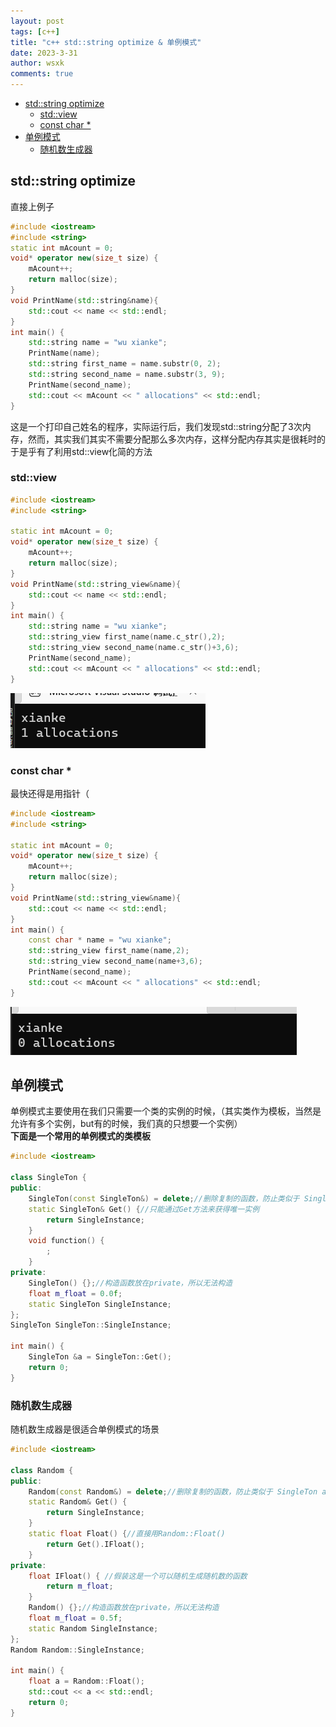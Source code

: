 ```yaml
---
layout: post
tags: [c++]
title: "c++ std::string optimize & 单例模式"
date: 2023-3-31
author: wsxk
comments: true
---
```


- [std::string optimize](#stdstring-optimize)
	- [std::view](#stdview)
	- [const char \*](#const-char-)
- [单例模式](#单例模式)
	- [随机数生成器](#随机数生成器)


## std::string optimize<br>
直接上例子<br>
```c++
#include <iostream>
#include <string>
static int mAcount = 0;
void* operator new(size_t size) {
	mAcount++;
	return malloc(size);
}
void PrintName(std::string&name){ 
	std::cout << name << std::endl;
}
int main() {
	std::string name = "wu xianke"; 
	PrintName(name);
	std::string first_name = name.substr(0, 2);
	std::string second_name = name.substr(3, 9);
	PrintName(second_name);
	std::cout << mAcount << " allocations" << std::endl;
}
```

这是一个打印自己姓名的程序，实际运行后，我们发现std::string分配了3次内存，然而，其实我们其实不需要分配那么多次内存，这样分配内存其实是很耗时的<br>
于是乎有了利用std::view化简的方法<br>
### std::view<br>
```c++
#include <iostream>
#include <string>

static int mAcount = 0;
void* operator new(size_t size) {
	mAcount++;
	return malloc(size);
}
void PrintName(std::string_view&name){ 
	std::cout << name << std::endl;
}
int main() {
	std::string name = "wu xianke"; 
	std::string_view first_name(name.c_str(),2);
	std::string_view second_name(name.c_str()+3,6);
	PrintName(second_name);
	std::cout << mAcount << " allocations" << std::endl;
}
```
![](https://raw.githubusercontent.com/wsxk/wsxk_pictures/main/2023-2-18-reverse/20230331201941.png)

### const char *<br>
最快还得是用指针（<br>
```c++
#include <iostream>
#include <string>

static int mAcount = 0;
void* operator new(size_t size) {
	mAcount++;
	return malloc(size);
}
void PrintName(std::string_view&name){ 
	std::cout << name << std::endl;
}
int main() {
	const char * name = "wu xianke"; 
	std::string_view first_name(name,2);
	std::string_view second_name(name+3,6);
	PrintName(second_name);
	std::cout << mAcount << " allocations" << std::endl;
}
```
![](https://raw.githubusercontent.com/wsxk/wsxk_pictures/main/2023-2-18-reverse/20230331202218.png)


## 单例模式<br>
单例模式主要使用在我们只需要一个类的实例的时候，（其实类作为模板，当然是允许有多个实例，but有的时候，我们真的只想要一个实例）<br>
**下面是一个常用的单例模式的类模板**<br>
```c++
#include <iostream>

class SingleTon {
public:
	SingleTon(const SingleTon&) = delete;//删除复制的函数，防止类似于 SingleTon a = b
	static SingleTon& Get() {//只能通过Get方法来获得唯一实例
		return SingleInstance;
	}
	void function() {
		;
	}
private:
	SingleTon() {};//构造函数放在private，所以无法构造
	float m_float = 0.0f;
	static SingleTon SingleInstance;
};
SingleTon SingleTon::SingleInstance;

int main() {
	SingleTon &a = SingleTon::Get();
	return 0;
}
```

### 随机数生成器<br>
随机数生成器是很适合单例模式的场景<br>
```c++
#include <iostream>

class Random {
public:
	Random(const Random&) = delete;//删除复制的函数，防止类似于 SingleTon a = b
	static Random& Get() {
		return SingleInstance;
	}
	static float Float() {//直接用Random::Float()
		return Get().IFloat();
	}
private:
	float IFloat() { //假装这是一个可以随机生成随机数的函数
		return m_float;
	}
	Random() {};//构造函数放在private，所以无法构造
	float m_float = 0.5f;
	static Random SingleInstance;
};
Random Random::SingleInstance;

int main() {
	float a = Random::Float();
	std::cout << a << std::endl;
	return 0;
}
```